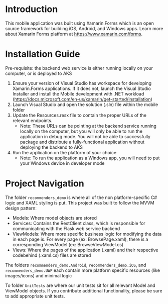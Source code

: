 # Introduction
This mobile application was built using Xamarin.Forms which is an open source framework for building iOS, Android, and Windows apps. Learn more about Xamarin Forms platform at https://www.xamarin.com/forms.

# Installation Guide
Pre-requisite: the backend web service is either running locally on your computer, or is deployed to AKS

1. Ensure your version of Visual Studio has workspace for developing Xamarin.Forms applications. If it does not, launch the Visual Studio Installer and install the Mobile development with .NET workload (https://docs.microsoft.com/en-us/xamarin/get-started/installation) 
2. Launch Visual Studio and open the solution (.sln) file within the mobile folder
3. Update the Resources.resx file to contain the proper URLs of the relevant endpoints.
    * Note: These URLs can be pointing at the backend service running locally on the computer, but you will only be able to run the application in debug mode. You will not be able to successfully package and distribute a fully-functional application without deploying the backend to AKS
4. Run the application on the platform of your choice
    * Note: To run the application as a Windows app, you will need to put your Windows device in developer mode

# Project Navigation

The folder `recommenders_demo` is where all of the non platform-specific C# logic and XAML styling is put. This project was built to follow the MVVM design pattern:

* Models: Where model objects are stored
* Services: Contains the RestClient class, which is responsible for communicating with the Flask web service backend 
* ViewModels: Where more specific business logic for modifying the data in each page is. For every page (ex: BrowsePage.xaml), there is a corresponding ViewModel (ex: BrowseViewModel.cs)
* Views: Where the pages of the application (.xaml) and their respective codebehind (.xaml.cs) files are stored

The folders `recommenders_demo.Android`, `recommenders_demo.iOS`, and `recommenders_demo.UWP` each contain more platform specific resources (like images/icons) and minimal logic 

To folder `UnitTests` are where our unit tests sit for all relevant Model and ViewModel objects. If you contribute additional functionality, please be sure to add appropriate unit tests.